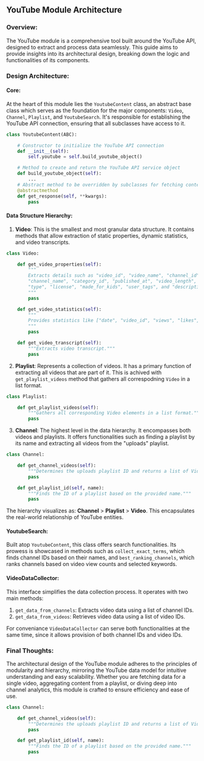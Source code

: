 ## YouTube Module Architecture

### Overview:
The YouTube module is a comprehensive tool built around the YouTube API, designed to extract and process data seamlessly. This guide aims to provide insights into its architectural design, breaking down the logic and functionalities of its components.

### Design Architecture:

#### Core:
At the heart of this module lies the `YoutubeContent` class, an abstract base class which serves as the foundation for the major components: `Video`, `Channel`, `Playlist`, and `YoutubeSearch`. It's responsible for establishing the YouTube API connection, ensuring that all subclasses have access to it.

```python
class YoutubeContent(ABC):

    # Constructor to initialize the YouTube API connection
    def __init__(self):        
        self.youtube = self.build_youtube_object()

    # Method to create and return the YouTube API service object
    def build_youtube_object(self):
        ...
    # Abstract method to be overridden by subclasses for fetching content
    @abstractmethod
    def get_response(self, **kwargs):
        pass
```

#### Data Structure Hierarchy:
1. **Video**: This is the smallest and most granular data structure. It contains methods that allow extraction of static properties, dynamic statistics, and video transcripts.
```python
class Video:

    def get_video_properties(self):
        """
        Extracts details such as "video_id", "video_name", "channel_id", 
        "channel_name", "category_id", "published_at", "video_length", 
        "type", "license", "made_for_kids", "user_tags", and "description".
        """
        pass

    def get_video_statistics(self):
        """
        Provides statistics like ["date", "video_id", "views", "likes", "comments"].
        """
        pass

    def get_video_transcript(self):
        """Extracts video transcript."""
        pass
```
2. **Playlist**: Represents a collection of videos. It has a primary function of extracting all videos that are part of it. This is achived with `get_playlist_videos` method that gathers all correspodning `Video` in a list format.
```python
class Playlist:

    def get_playlist_videos(self):
        """Gathers all corresponding Video elements in a list format."""
        pass
```
3. **Channel**: The highest level in the data hierarchy. It encompasses both videos and playlists. It offers functionalities such as finding a playlist by its name and extracting all videos from the "uploads" playlist.
```python
class Channel:

    def get_channel_videos(self):
        """Determines the uploads playlist ID and returns a list of Video elements."""
        pass

    def get_playlist_id(self, name):
        """Finds the ID of a playlist based on the provided name."""
        pass
```

The hierarchy visualizes as: **Channel** > **Playlist** > **Video**. This encapsulates the real-world relationship of YouTube entities.

#### **YoutubeSearch**:
Built atop `YoutubeContent`, this class offers search functionalities. Its prowess is showcased in methods such as `collect_exact_terms`, which finds channel IDs based on their names, and `best_ranking_channels`, which ranks channels based on video view counts and selected keywords.

#### **VideoDataCollector**:
This interface simplifies the data collection process. It operates with two main methods:
1. `get_data_from_channels`: Extracts video data using a list of channel IDs.
2. `get_data_from_videos`: Retrieves video data using a list of video IDs.

For conveniance `VideoDataCollector` can serve both functionalities at the same time, since it allows provision of both channel IDs and video IDs.

### Final Thoughts:
The architectural design of the YouTube module adheres to the principles of modularity and hierarchy, mirroring the YouTube data model for intuitive understanding and easy scalability. Whether you are fetching data for a single video, aggregating content from a playlist, or diving deep into channel analytics, this module is crafted to ensure efficiency and ease of use.



```python
class Channel:

    def get_channel_videos(self):
        """Determines the uploads playlist ID and returns a list of Video elements."""
        pass

    def get_playlist_id(self, name):
        """Finds the ID of a playlist based on the provided name."""
        pass
```

